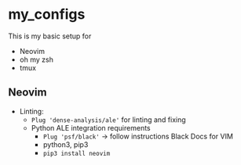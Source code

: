 # my_configs

This is my basic setup for 
 - Neovim
 - oh my zsh
 - tmux

## Neovim
 - Linting:
   - `Plug 'dense-analysis/ale'` for linting and fixing
   - Python ALE integration requirements
     - `Plug 'psf/black'` -> follow instructions Black Docs for VIM
     - python3, pip3
     - `pip3 install neovim`
